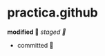 # practica.github

**modified :basketball:**
_staged :1st_place_medal:_

- committed :2nd_place_medal:
